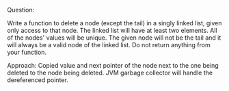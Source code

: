 Question:

Write a function to delete a node (except the tail) in a singly linked list, given only access to that node.
	The linked list will have at least two elements.
	All of the nodes' values will be unique.
	The given node will not be the tail and it will always be a valid node of the linked list.
	Do not return anything from your function.

Approach:
	Copied value and next pointer of the node next to the one being deleted to the node being deleted.
	JVM garbage collector will handle the dereferenced pointer.
